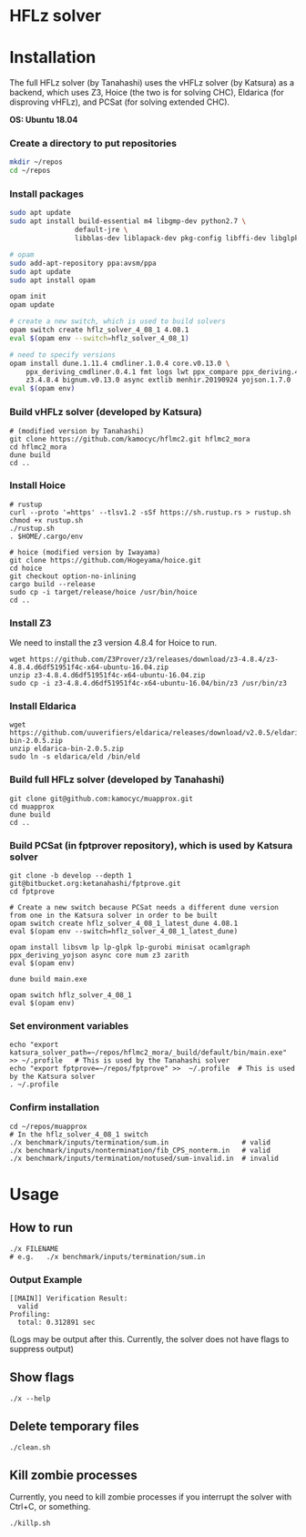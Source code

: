 # HFLz solver

# Installation

The full HFLz solver (by Tanahashi) uses the vHFLz solver (by Katsura) as a backend, which uses Z3, Hoice (the two is for solving CHC), Eldarica (for disproving vHFLz), and PCSat (for solving extended CHC).

**OS: Ubuntu 18.04**

### Create a directory to put repositories

```bash
mkdir ~/repos
cd ~/repos
```

### Install packages

```bash
sudo apt update
sudo apt install build-essential m4 libgmp-dev python2.7 \
                default-jre \
                libblas-dev liblapack-dev pkg-config libffi-dev libglpk-dev

# opam
sudo add-apt-repository ppa:avsm/ppa
sudo apt update
sudo apt install opam

opam init
opam update

# create a new switch, which is used to build solvers
opam switch create hflz_solver_4_08_1 4.08.1
eval $(opam env --switch=hflz_solver_4_08_1)

# need to specify versions
opam install dune.1.11.4 cmdliner.1.0.4 core.v0.13.0 \
    ppx_deriving_cmdliner.0.4.1 fmt logs lwt ppx_compare ppx_deriving.4.5 ppx_let ppx_sexp_conv \
    z3.4.8.4 bignum.v0.13.0 async extlib menhir.20190924 yojson.1.7.0
eval $(opam env)
```

### Build vHFLz solver (developed by Katsura)

```
# (modified version by Tanahashi)
git clone https://github.com/kamocyc/hflmc2.git hflmc2_mora
cd hflmc2_mora
dune build
cd ..
```

### Install Hoice

```
# rustup
curl --proto '=https' --tlsv1.2 -sSf https://sh.rustup.rs > rustup.sh
chmod +x rustup.sh
./rustup.sh
. $HOME/.cargo/env

# hoice (modified version by Iwayama)
git clone https://github.com/Hogeyama/hoice.git
cd hoice
git checkout option-no-inlining
cargo build --release
sudo cp -i target/release/hoice /usr/bin/hoice
cd ..
```

### Install Z3

We need to install the z3 version 4.8.4 for Hoice to run.

```
wget https://github.com/Z3Prover/z3/releases/download/z3-4.8.4/z3-4.8.4.d6df51951f4c-x64-ubuntu-16.04.zip
unzip z3-4.8.4.d6df51951f4c-x64-ubuntu-16.04.zip
sudo cp -i z3-4.8.4.d6df51951f4c-x64-ubuntu-16.04/bin/z3 /usr/bin/z3
```

### Install Eldarica

```
wget https://github.com/uuverifiers/eldarica/releases/download/v2.0.5/eldarica-bin-2.0.5.zip
unzip eldarica-bin-2.0.5.zip
sudo ln -s eldarica/eld /bin/eld
```


### Build full HFLz solver (developed by Tanahashi)

```
git clone git@github.com:kamocyc/muapprox.git
cd muapprox
dune build
cd ..
```


### Build PCSat (in fptprover repository), which is used by Katsura solver

```
git clone -b develop --depth 1 git@bitbucket.org:ketanahashi/fptprove.git
cd fptprove

# Create a new switch because PCSat needs a different dune version from one in the Katsura solver in order to be built
opam switch create hflz_solver_4_08_1_latest_dune 4.08.1
eval $(opam env --switch=hflz_solver_4_08_1_latest_dune)

opam install libsvm lp lp-glpk lp-gurobi minisat ocamlgraph ppx_deriving_yojson async core num z3 zarith
eval $(opam env)

dune build main.exe

opam switch hflz_solver_4_08_1
eval $(opam env)
```

### Set environment variables

```
echo "export katsura_solver_path=~/repos/hflmc2_mora/_build/default/bin/main.exe" >> ~/.profile   # This is used by the Tanahashi solver
echo "export fptprove=~/repos/fptprove" >>  ~/.profile  # This is used by the Katsura solver
. ~/.profile
```

### Confirm installation

```
cd ~/repos/muapprox
# In the hflz_solver_4_08_1 switch
./x benchmark/inputs/termination/sum.in                  # valid
./x benchmark/inputs/nontermination/fib_CPS_nonterm.in   # valid
./x benchmark/inputs/termination/notused/sum-invalid.in  # invalid
```

# Usage

## How to run

```
./x FILENAME
# e.g.   ./x benchmark/inputs/termination/sum.in
```

### Output Example

```
[[MAIN]] Verification Result:
  valid
Profiling:
  total: 0.312891 sec
```

(Logs may be output after this. Currently, the solver does not have flags to suppress output)

## Show flags

``./x --help``

## Delete temporary files

``./clean.sh``

## Kill zombie processes

Currently, you need to kill zombie processes if you interrupt the solver with Ctrl+C, or something.

``./killp.sh``
